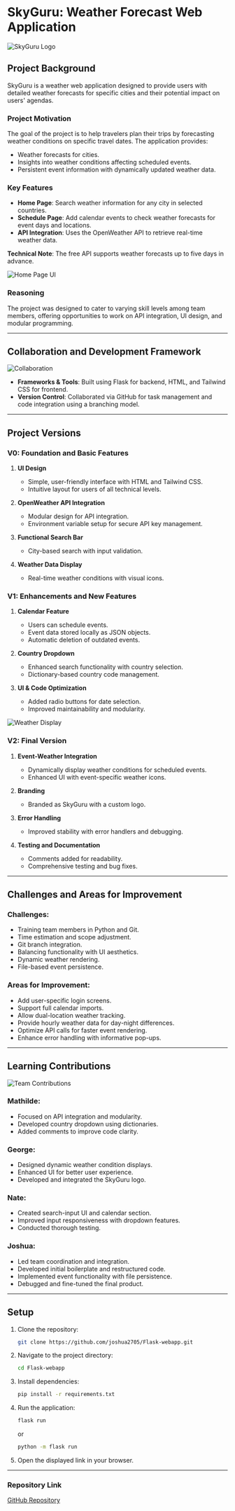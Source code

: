 # SkyGuru: Weather Forecast Web Application

![SkyGuru Logo](image1.png)

## Project Background

SkyGuru is a weather web application designed to provide users with detailed weather forecasts for specific cities and their potential impact on users' agendas. 

### Project Motivation

The goal of the project is to help travelers plan their trips by forecasting weather conditions on specific travel dates. The application provides: 
- Weather forecasts for cities.
- Insights into weather conditions affecting scheduled events.
- Persistent event information with dynamically updated weather data.

### Key Features
- **Home Page**: Search weather information for any city in selected countries.
- **Schedule Page**: Add calendar events to check weather forecasts for event days and locations.
- **API Integration**: Uses the OpenWeather API to retrieve real-time weather data.

**Technical Note**: The free API supports weather forecasts up to five days in advance.

![Home Page UI](image2.png)

### Reasoning
The project was designed to cater to varying skill levels among team members, offering opportunities to work on API integration, UI design, and modular programming. 

---

## Collaboration and Development Framework

![Collaboration](image3.png)

- **Frameworks & Tools**: Built using Flask for backend, HTML, and Tailwind CSS for frontend.
- **Version Control**: Collaborated via GitHub for task management and code integration using a branching model.

---

## Project Versions

### V0: Foundation and Basic Features

1. **UI Design**
   - Simple, user-friendly interface with HTML and Tailwind CSS.
   - Intuitive layout for users of all technical levels.

2. **OpenWeather API Integration**
   - Modular design for API integration.
   - Environment variable setup for secure API key management.

3. **Functional Search Bar**
   - City-based search with input validation.

4. **Weather Data Display**
   - Real-time weather conditions with visual icons.

### V1: Enhancements and New Features

1. **Calendar Feature**
   - Users can schedule events.
   - Event data stored locally as JSON objects.
   - Automatic deletion of outdated events.

2. **Country Dropdown**
   - Enhanced search functionality with country selection.
   - Dictionary-based country code management.

3. **UI & Code Optimization**
   - Added radio buttons for date selection.
   - Improved maintainability and modularity.

![Weather Display](image4.png)

### V2: Final Version

1. **Event-Weather Integration**
   - Dynamically display weather conditions for scheduled events.
   - Enhanced UI with event-specific weather icons.

2. **Branding**
   - Branded as SkyGuru with a custom logo.

3. **Error Handling**
   - Improved stability with error handlers and debugging.

4. **Testing and Documentation**
   - Comments added for readability.
   - Comprehensive testing and bug fixes.

---

## Challenges and Areas for Improvement

### Challenges:
- Training team members in Python and Git.
- Time estimation and scope adjustment.
- Git branch integration.
- Balancing functionality with UI aesthetics.
- Dynamic weather rendering.
- File-based event persistence.

### Areas for Improvement:
- Add user-specific login screens.
- Support full calendar imports.
- Allow dual-location weather tracking.
- Provide hourly weather data for day-night differences.
- Optimize API calls for faster event rendering.
- Enhance error handling with informative pop-ups.

---

## Learning Contributions

![Team Contributions](image5.png)

### Mathilde:
- Focused on API integration and modularity.
- Developed country dropdown using dictionaries.
- Added comments to improve code clarity.

### George:
- Designed dynamic weather condition displays.
- Enhanced UI for better user experience.
- Developed and integrated the SkyGuru logo.

### Nate:
- Created search-input UI and calendar section.
- Improved input responsiveness with dropdown features.
- Conducted thorough testing.

### Joshua:
- Led team coordination and integration.
- Developed initial boilerplate and restructured code.
- Implemented event functionality with file persistence.
- Debugged and fine-tuned the final product.

---

## Setup

1. Clone the repository:
   ```bash
   git clone https://github.com/joshua2705/Flask-webapp.git
   ```

2. Navigate to the project directory:
   ```bash
   cd Flask-webapp
   ```

3. Install dependencies:
   ```bash
   pip install -r requirements.txt
   ```

4. Run the application:
   ```bash
   flask run
   ```
   or
   ```bash
   python -m flask run
   ```

5. Open the displayed link in your browser.

---

### Repository Link
[GitHub Repository](https://github.com/joshua2705/Flask-webapp)
